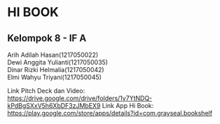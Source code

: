 # HI BOOK #

## Kelompok 8 -  IF A <br>
Arih Adilah Hasan(1217050022)<br>
Dewi Anggita Yulianti(1217050035)<br>
Dinar Rizki Helmalia(1217050042)<br>
Elmi Wahyu Triyani(1217050045)<br>


Link Pitch Deck dan Video:  https://drive.google.com/drive/folders/1y7YtNDQ-kPdBgSXxV5h6XbDF3zJMbEX9
Link App Hi Book: https://play.google.com/store/apps/details?id=com.grayseal.bookshelf

